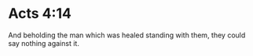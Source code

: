 # Acts 4:14

And beholding the man which was healed standing with them, they could say nothing against it.